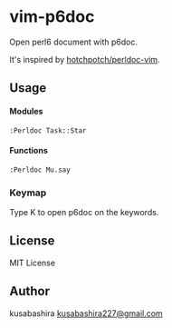 vim-p6doc
=========

Open perl6 document with p6doc.

It's inspired by
[hotchpotch/perldoc-vim](https://github.com/hotchpotch/perldoc-vim).

Usage
-----

#### Modules

	:Perldoc Task::Star

#### Functions

	:Perldoc Mu.say

### Keymap

Type K to open p6doc on the keywords.

License
-------

MIT License

Author
------

kusabashira <kusabashira227@gmail.com>
